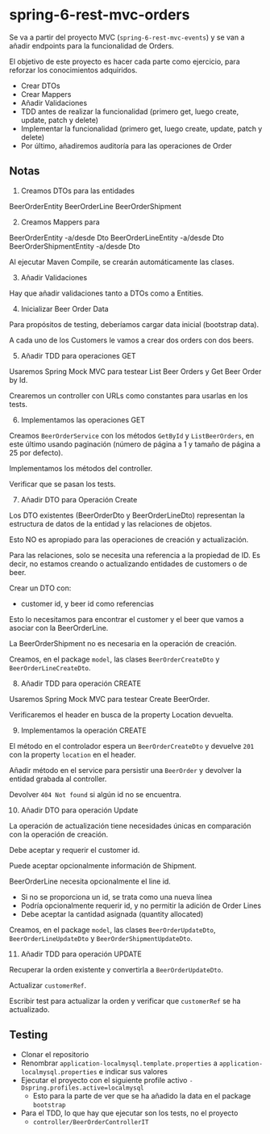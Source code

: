 # spring-6-rest-mvc-orders

Se va a partir del proyecto MVC (`spring-6-rest-mvc-events`) y se van a añadir endpoints para la funcionalidad de Orders.

El objetivo de este proyecto es hacer cada parte como ejercicio, para reforzar los conocimientos adquiridos.

- Crear DTOs
- Crear Mappers
- Añadir Validaciones
- TDD antes de realizar la funcionalidad (primero get, luego create, update, patch y delete)
- Implementar la funcionalidad (primero get, luego create, update, patch y delete)
- Por último, añadiremos auditoría para las operaciones de Order

## Notas

1. Creamos DTOs para las entidades

BeerOrderEntity
BeerOrderLine
BeerOrderShipment

2. Creamos Mappers para

BeerOrderEntity -a/desde Dto
BeerOrderLineEntity -a/desde Dto
BeerOrderShipmentEntity -a/desde Dto

Al ejecutar Maven Compile, se crearán automáticamente las clases.

3. Añadir Validaciones

Hay que añadir validaciones tanto a DTOs como a Entities.

4. Inicializar Beer Order Data

Para propósitos de testing, deberíamos cargar data inicial (bootstrap data).

A cada uno de los Customers le vamos a crear dos orders con dos beers.

5. Añadir TDD para operaciones GET

Usaremos Spring Mock MVC para testear List Beer Orders y Get Beer Order by Id.

Crearemos un controller con URLs como constantes para usarlas en los tests.

6. Implementamos las operaciones GET

Creamos `BeerOrderService` con los métodos `GetById` y `ListBeerOrders`, en este último usando paginación (número de página a 1 y tamaño de página a 25 por defecto).

Implementamos los métodos del controller.

Verificar que se pasan los tests.

7. Añadir DTO para Operación Create

Los DTO existentes (BeerOrderDto y BeerOrderLineDto) representan la estructura de datos de la entidad y las relaciones de objetos.

Esto NO es apropiado para las operaciones de creación y actualización.

Para las relaciones, solo se necesita una referencia a la propiedad de ID. Es decir, no estamos creando o actualizando entidades de customers o de beer.

Crear un DTO con:
  - customer id, y beer id como referencias

Esto lo necesitamos para encontrar el customer y el beer que vamos a asociar con la BeerOrderLine.

La BeerOrderShipment no es necesaria en la operación de creación.

Creamos, en el package `model`, las clases `BeerOrderCreateDto` y `BeerOrderLineCreateDto`.

8. Añadir TDD para operación CREATE

Usaremos Spring Mock MVC para testear Create BeerOrder.

Verificaremos el header en busca de la property Location devuelta.

9. Implementamos la operación CREATE

El método en el controlador espera un `BeerOrderCreateDto` y devuelve `201` con la property `location` en el header.

Añadir método en el service para persistir una `BeerOrder` y devolver la entidad grabada al controller.

Devolver `404 Not found` si algún id no se encuentra.

10. Añadir DTO para operación Update

La operación de actualización tiene necesidades únicas en comparación con la operación de creación.

Debe aceptar y requerir el customer id.

Puede aceptar opcionalmente información de Shipment.

BeerOrderLine necesita opcionalmente el line id.

- Si no se proporciona un id, se trata como una nueva línea
- Podría opcionalmente requerir id, y no permitir la adición de Order Lines
- Debe aceptar la cantidad asignada (quantity allocated)

Creamos, en el package `model`, las clases `BeerOrderUpdateDto`, `BeerOrderLineUpdateDto` y `BeerOrderShipmentUpdateDto`.

11. Añadir TDD para operación UPDATE

Recuperar la orden existente y convertirla a `BeerOrderUpdateDto`.

Actualizar `customerRef`.

Escribir test para actualizar la orden y verificar que `customerRef` se ha actualizado.

## Testing

- Clonar el repositorio
- Renombrar `application-localmysql.template.properties` a `application-localmysql.properties` e indicar sus valores
- Ejecutar el proyecto con el siguiente profile activo `-Dspring.profiles.active=localmysql`
  - Esto para la parte de ver que se ha añadido la data en el package `bootstrap`
- Para el TDD, lo que hay que ejecutar son los tests, no el proyecto
  - `controller/BeerOrderControllerIT`